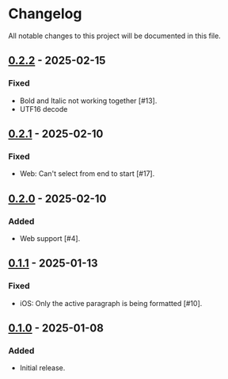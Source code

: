 # Changelog

All notable changes to this project will be documented in this file.

## [0.2.2] - 2025-02-15

### Fixed

-   Bold and Italic not working together [#13].
-   UTF16 decode

## [0.2.1] - 2025-02-10

### Fixed

-   Web: Can't select from end to start [#17].

## [0.2.0] - 2025-02-10

### Added

-   Web support [#4].

## [0.1.1] - 2025-01-13

### Fixed

-   iOS: Only the active paragraph is being formatted [#10].

## [0.1.0] - 2025-01-08

### Added

-   Initial release.

[0.2.2]: https://github.com/s77rt/react-native-markdown/compare/v0.2.1...v0.2.2
[0.2.1]: https://github.com/s77rt/react-native-markdown/compare/v0.2.0...v0.2.1
[0.2.0]: https://github.com/s77rt/react-native-markdown/compare/v0.1.1...v0.2.0
[0.1.1]: https://github.com/s77rt/react-native-markdown/compare/v0.1.0...v0.1.1
[0.1.0]: https://github.com/s77rt/react-native-markdown/releases/tag/v0.1.0
